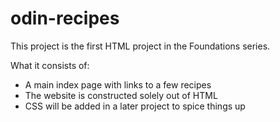 # odin-recipes

This project is the first HTML project in the Foundations series.

What it consists of:
- A main index page with links to a few recipes
- The website is constructed solely out of HTML
- CSS will be added in a later project to spice things up 